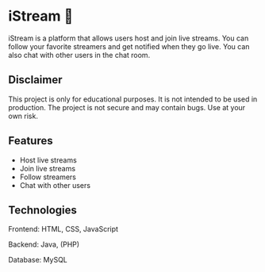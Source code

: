 # iStream 🚀

iStream is a platform that allows users host and join live streams. You can follow your favorite streamers and get notified when they go live. You can also chat with other users in the chat room.

## Disclaimer

This project is only for educational purposes. It is not intended to be used in production. The project is not secure and may contain bugs. Use at your own risk.

## Features

- Host live streams
- Join live streams
- Follow streamers
- Chat with other users

## Technologies

Frontend: HTML, CSS, JavaScript

Backend: Java, (PHP)

Database: MySQL